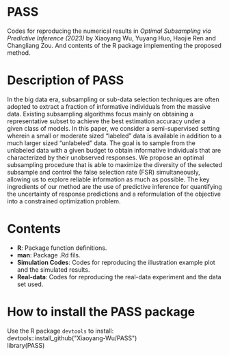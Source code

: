 # PASS
Codes for reproducing the numerical results in *Optimal Subsampling via Predictive Inference (2023)* by Xiaoyang Wu, Yuyang Huo, Haojie Ren and Changliang Zou. And contents of the R package implementing the proposed method.

# Description of PASS
In the big data era, subsampling or sub-data selection techniques are often adopted to extract a fraction of informative individuals from the massive data. Existing subsampling algorithms focus mainly on obtaining a representative subset to achieve the best estimation accuracy under a given class of models. In this paper, we consider a semi-supervised setting wherein a small or moderate sized “labeled” data is available in addition to a much larger sized “unlabeled” data. The goal is to sample from the unlabeled data with a given budget to obtain informative individuals that are characterized by their unobserved responses. We propose an optimal subsampling procedure
that is able to maximize the diversity of the selected subsample and control the false selection rate (FSR) simultaneously, allowing us to explore reliable information as
much as possible. The key ingredients of our method are the use of predictive inference for quantifying the uncertainty of response predictions and a reformulation of the objective into a constrained optimization problem.

# Contents

- **R**: Package function definitions.
- **man**: Package .Rd fils.
- **Simulation Codes**: Codes for reproducing the illustration example plot and the simulated results.
- **Real-data**: Codes for reproducing the real-data experiment and the data set used.

# How to install the PASS package
Use the R package `devtools` to install:  
        devtools::install_github("Xiaoyang-Wu/PASS")  
        library(PASS)

